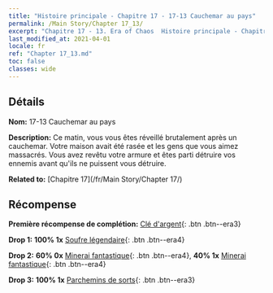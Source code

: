 ```yaml
---
title: "Histoire principale - Chapitre 17 - 17-13 Cauchemar au pays"
permalink: /Main Story/Chapter 17_13/
excerpt: "Chapitre 17 - 13. Era of Chaos  Histoire principale - Chapitre 17_13. 17-13 Cauchemar au pays"
last_modified_at: 2021-04-01
locale: fr
ref: "Chapter 17_13.md"
toc: false
classes: wide
---
```


## Détails

 **Nom:** 17-13 Cauchemar au pays

 **Description:** Ce matin, vous vous êtes réveillé brutalement après un cauchemar. Votre maison avait été rasée et les gens que vous aimez massacrés. Vous avez revêtu votre armure et êtes parti détruire vos ennemis avant qu'ils ne puissent vous détruire.

 **Related to:** [Chapitre 17](/fr/Main Story/Chapter 17/)

## Récompense

 **Première récompense de complétion:** [Clé d'argent](/fr/Items/con_693/){: .btn .btn--era3}

 **Drop 1:** **100% 1x** [Soufre légendaire](/fr/Items/mat_57/){: .btn .btn--era4}

 **Drop 2:** **60% 0x** [Minerai fantastique](/fr/Items/mat_47/){: .btn .btn--era4}, **40% 1x** [Minerai fantastique](/fr/Items/mat_47/){: .btn .btn--era4}

 **Drop 3:** **100% 1x** [Parchemins de sorts](/fr/Items/con_694/){: .btn .btn--era3}

